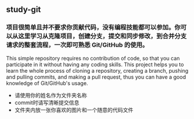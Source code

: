## study-git
### 项目很简单且并不要求你贡献代码，没有编程技能都可以参加。你可以从这里学习从克隆项目，创建分支，提交和同步修改，到合并分支请求的整套流程，一次即可熟悉 Git/GitHub 的使用。

This simple repository requires no contribution of code, so that you can participate in it without having any coding skills. This project helps you to learn the whole process of cloning a repository, creating a branch, pushing and pulling commits, and making a pull request, thus you can have a good knowledge of Git/GitHub's usage.

- 请使用你的姓名作为文件夹名称
- commit时请写清晰提交信息
- 文件夹内放一张你喜欢的图片和一个随意的代码文件 
